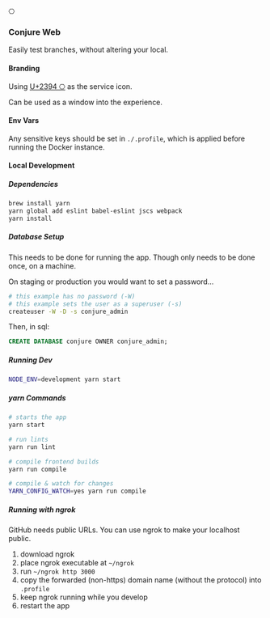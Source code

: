 <kbd>⎔</kbd>

### Conjure Web

Easily test branches, without altering your local.

#### Branding

Using [U+2394 ⎔](https://unicode-table.com/en/#2394) as the service icon.

Can be used as a window into the experience.

#### Env Vars

Any sensitive keys should be set in `./.profile`, which is applied before running the Docker instance.

#### Local Development

##### Dependencies

```bash
brew install yarn
yarn global add eslint babel-eslint jscs webpack
yarn install
```

##### Database Setup

This needs to be done for running the app. Though only needs to be done once, on a machine.

On staging or production you would want to set a password...

```bash
# this example has no password (-W)
# this example sets the user as a superuser (-s)
createuser -W -D -s conjure_admin
```

Then, in sql:

```sql
CREATE DATABASE conjure OWNER conjure_admin;
```

##### Running Dev

```bash
NODE_ENV=development yarn start
```

##### yarn Commands

```bash
# starts the app
yarn start

# run lints
yarn run lint

# compile frontend builds
yarn run compile

# compile & watch for changes
YARN_CONFIG_WATCH=yes yarn run compile
```

##### Running with ngrok

GitHub needs public URLs. You can use ngrok to make your localhost public.

1. download ngrok
2. place ngrok executable at `~/ngrok`
3. run `~/ngrok http 3000`
4. copy the forwarded (non-https) domain name (without the protocol) into `.profile`
5. keep ngrok running while you develop
6. restart the app

